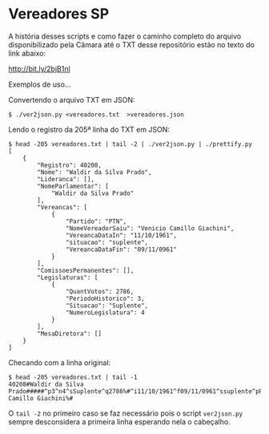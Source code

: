 # Vereadores SP

A história desses scripts e como fazer o caminho completo do arquivo disponibilizado pela Câmara até o TXT desse repositório estão no texto do link abaixo:

http://bit.ly/2bjB1nl

Exemplos de uso...

Convertendo o arquivo TXT em JSON:
```
$ ./ver2json.py <vereadores.txt  >vereadores.json
```

Lendo o registro da 205ª linha do TXT em JSON:
```
$ head -205 vereadores.txt | tail -2 | ./ver2json.py | ./prettify.py 
[
    {
        "Registro": 40208,
        "Nome": "Waldir da Silva Prado",
        "Lideranca": [],
        "NomeParlamentar": [
            "Waldir da Silva Prado"
        ],
        "Vereancas": [
            {
                "Partido": "PTN",
                "NomeVereadorSaiu": "Venicio Camillo Giachini",
                "VereancaDataIn": "11/10/1961",
                "situacao": "suplente",
                "VereancaDataFin": "09/11/0961"
            }
        ],
        "ComissoesPermanentes": [],
        "Legislaturas": [
            {
                "QuantVotos": 2786,
                "PeriodoHistorico": 3,
                "Situacao": "Suplente",
                "NumeroLegislatura": 4
            }
        ],
        "MesaDiretora": []
    }
]
```
Checando com a linha original:
```
$ head -205 vereadores.txt | tail -1 
40208#Waldir da Silva Prado#####^p3^n4^sSuplente^q2786%#^i11/10/1961^f09/11/0961^ssuplente^pPTN^bVenicio Camillo Giachini%#
```
O `tail -2` no primeiro caso se faz necessário pois o script `ver2json.py` sempre desconsidera a primeira linha esperando nela o cabeçalho.
